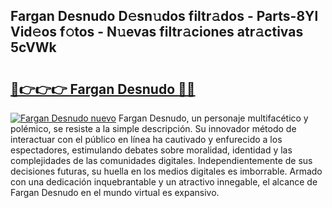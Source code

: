 ## Fargan Desnudo D𝚎sn𝚞dos filtr𝚊dos - Parts-8Yl Vid𝚎os f𝚘tos - N𝚞evas filtr𝚊ciones atr𝚊ctivas 5cVWk

# <h2><a href="http://mba3kb.tromn.icu/?c=Fargan+Desnudo">🔗👉👉👉 Fargan Desnudo 🔗🔗</a></h2>

[![Fargan Desnudo nuevo](https://i.imgur.com/pEAQMta.gif)](http://mba3kb.tromn.icu/?c=Fargan+Desnudo)
Fargan Desnudo, un personaje multifacético y polémico, se resiste a la simple descripción. Su innovador método de interactuar con el público en línea ha cautivado y enfurecido a los espectadores, estimulando debates sobre moralidad, identidad y las complejidades de las comunidades digitales. Independientemente de sus decisiones futuras, su huella en los medios digitales es imborrable. Armado con una dedicación inquebrantable y un atractivo innegable, el alcance de Fargan Desnudo en el mundo virtual es expansivo.
